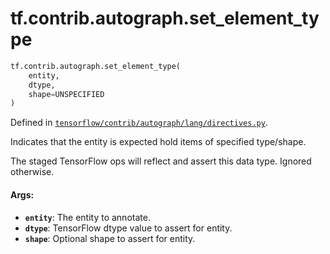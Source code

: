 <div itemscope itemtype="http://developers.google.com/ReferenceObject">
<meta itemprop="name" content="tf.contrib.autograph.set_element_type" />
<meta itemprop="path" content="Stable" />
</div>

# tf.contrib.autograph.set_element_type

``` python
tf.contrib.autograph.set_element_type(
    entity,
    dtype,
    shape=UNSPECIFIED
)
```



Defined in [`tensorflow/contrib/autograph/lang/directives.py`](https://www.tensorflow.org/code/tensorflow/contrib/autograph/lang/directives.py).

Indicates that the entity is expected hold items of specified type/shape.

The staged TensorFlow ops will reflect and assert this data type. Ignored
otherwise.

#### Args:

* <b>`entity`</b>: The entity to annotate.
* <b>`dtype`</b>: TensorFlow dtype value to assert for entity.
* <b>`shape`</b>: Optional shape to assert for entity.
